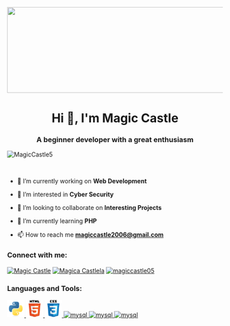 
<img src="https://images.unsplash.com/photo-1624953587687-daf255b6b80a?q=80&w=1000&auto=format&fit=crop&ixlib=rb-4.0.3&ixid=M3wxMjA3fDB8MHxzZWFyY2h8NHx8cHl0aG9uJTIwcHJvZ3JhbW1pbmd8ZW58MHx8MHx8fDA%3D" width="15000" height="200">

<h1 align="center">Hi 👋, I'm Magic Castle </h1>
<h3 align="center">A beginner developer with a great enthusiasm </h3>

<p align="left"> <img src="https://komarev.com/ghpvc/?username=MagicCastle5&label=Profile%20views&color=0e75b6&style=flat" alt="MagicCastle5" /> </p>

<p align="left"> <a href="https://twitter.com/" target="blank"><img src="https://img.shields.io/twitter/follow/?logo=twitter&style=for-the-badge" alt="" /></a> </p>

- 🔭 I’m currently working on **Web Development**

- 🤝 I’m interested in **Cyber Security**

- 👯 I’m looking to collaborate on **Interesting Projects**

- 🌱 I’m currently learning **PHP**

- 📫 How to reach me **magiccastle2006@gmail.com**


<h3 align="left">Connect with me:</h3>
<p align="left">
<a href="https://www.linkedin.com/in/magic-castle-486921265/" target="blank"><img align="center" src="https://raw.githubusercontent.com/rahuldkjain/github-profile-readme-generator/master/src/images/icons/Social/linked-in-alt.svg" alt="Magic Castle" height="30" width="40" /></a>
<a href="https://www.facebook.com/profile.php?id=100092097573618" target="blank"><img align="center" src="https://raw.githubusercontent.com/rahuldkjain/github-profile-readme-generator/master/src/images/icons/Social/facebook.svg" alt="Magica Castlela" height="30" width="40" /></a>
<a href="https://www.instagram.com/magiccastle05/" target="blank"><img align="center" src="https://raw.githubusercontent.com/rahuldkjain/github-profile-readme-generator/master/src/images/icons/Social/instagram.svg" alt="magiccastle05" height="30" width="40" /></a>
  
</p>

<h3 align="left">Languages and Tools:</h3>
<p align="left"> 
<a href="https://www.python.org" target="_blank" rel="noreferrer"> <img src="https://raw.githubusercontent.com/devicons/devicon/master/icons/python/python-original.svg" alt="python" width="40" height="40"/> </a> 
<a href="https://www.w3.org/html/" target="_blank" rel="noreferrer"> <img src="https://raw.githubusercontent.com/devicons/devicon/master/icons/html5/html5-original-wordmark.svg" alt="html5" width="40" height="40"/> </a> 
<a href="https://www.w3schools.com/css/" target="_blank" rel="noreferrer"> <img src="https://raw.githubusercontent.com/devicons/devicon/master/icons/css3/css3-original-wordmark.svg" alt="css3" width="40" height="40"/> </a>
<a href="https://www.mysql.com/" target="_blank" rel="noreferrer"> <img src="https://www.mysql.com/common/logos/logo-mysql-170x115.png" alt="mysql" width="60" height="40"/> </a>
<a href="https://www.php.net/" target="_blank" rel="noreferrer"> <img src="https://upload.wikimedia.org/wikipedia/commons/thumb/2/27/PHP-logo.svg/1200px-PHP-logo.svg.png" alt="mysql" width="50" height="40"/> </a>
<a href="https://wampserver.aviatechno.net/" target="_blank" rel="noreferrer"> <img src="https://upload.wikimedia.org/wikipedia/commons/thumb/f/f4/WampServer-logo.svg/1200px-WampServer-logo.svg.png" alt="mysql" width="40" height="40"/> </a>
</p>
